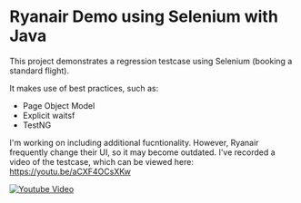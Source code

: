 # Ryanair Demo using Selenium with Java

This project demonstrates a regression testcase using Selenium (booking a standard flight).

It makes use of best practices, such as:
- Page Object Model
- Explicit waitsf
- TestNG

I'm working on including additional fucntionality. However, Ryanair frequently change their UI, so it may become outdated.
I've recorded a video of the testcase, which can be viewed here: https://youtu.be/aCXF4OCsXKw

[![Youtube Video](https://i3.ytimg.com/vi/aCXF4OCsXKw/maxresdefault.jpg)](https://youtu.be/aCXF4OCsXKw)

